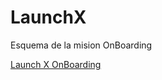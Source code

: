 # LaunchX
Esquema de la mision OnBoarding

<a href="https://github.com/LaunchX-InnovaccionVirtual/CursoIntroPython">Launch X OnBoarding</a>
